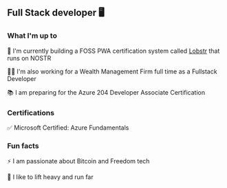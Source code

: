 ## Full Stack developer 🖥️ 

### What I'm up to

🦞 I'm currently building a FOSS PWA certification system called [Lobstr](https://github.com/Project-LOBSTR/foundation-app) that runs on NOSTR 

👨‍💻 I'm also working for a Wealth Management Firm full time as a Fullstack Developer

📚 I am preparing for the Azure 204 Developer Associate Certification

### Certifications

✅ Microsoft Certified: Azure Fundamentals

### Fun facts

⚡️ I am passionate about Bitcoin and Freedom tech

🏃 I like to lift heavy and run far
